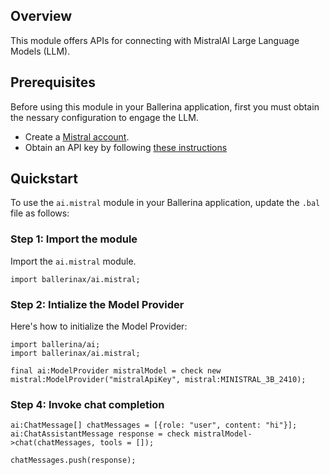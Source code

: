 ## Overview

This module offers APIs for connecting with MistralAI Large Language Models (LLM).

## Prerequisites

Before using this module in your Ballerina application, first you must obtain the nessary configuration to engage the LLM.

- Create a [Mistral account](https://console.mistral.ai/).
- Obtain an API key by following [these instructions](https://docs.mistral.ai/getting-started/quickstart/#account-setup)

## Quickstart

To use the `ai.mistral` module in your Ballerina application, update the `.bal` file as follows:

### Step 1: Import the module

Import the `ai.mistral` module.

```ballerina
import ballerinax/ai.mistral;
```

### Step 2: Intialize the Model Provider

Here's how to initialize the Model Provider:

```ballerina
import ballerina/ai;
import ballerinax/ai.mistral;

final ai:ModelProvider mistralModel = check new mistral:ModelProvider("mistralApiKey", mistral:MINISTRAL_3B_2410);
```

### Step 4: Invoke chat completion

```ballerina
ai:ChatMessage[] chatMessages = [{role: "user", content: "hi"}];
ai:ChatAssistantMessage response = check mistralModel->chat(chatMessages, tools = []);

chatMessages.push(response);
```
